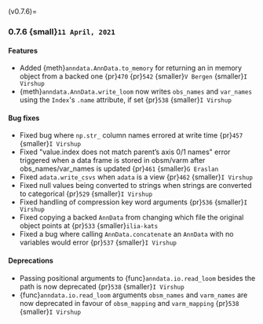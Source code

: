(v0.7.6)=
### 0.7.6 {small}`11 April, 2021`

#### Features

- Added {meth}`anndata.AnnData.to_memory` for returning an in memory object from a backed one {pr}`470` {pr}`542` {smaller}`V Bergen` {smaller}`I Virshup`
- {meth}`anndata.AnnData.write_loom` now writes `obs_names` and `var_names` using the `Index`'s `.name` attribute, if set {pr}`538` {smaller}`I Virshup`

#### Bug fixes

- Fixed bug where `np.str_` column names errored at write time {pr}`457` {smaller}`I Virshup`
- Fixed "value.index does not match parent’s axis 0/1 names" error triggered when a data frame is stored in obsm/varm after obs_names/var_names is updated {pr}`461` {smaller}`G Eraslan`
- Fixed `adata.write_csvs` when `adata` is a view {pr}`462` {smaller}`I Virshup`
- Fixed null values being converted to strings when strings are converted to categorical {pr}`529` {smaller}`I Virshup`
- Fixed handling of compression key word arguments {pr}`536` {smaller}`I Virshup`
- Fixed copying a backed `AnnData` from changing which file the original object points at {pr}`533` {smaller}`ilia-kats`
- Fixed a bug where calling `AnnData.concatenate` an `AnnData` with no variables would error {pr}`537` {smaller}`I Virshup`

#### Deprecations

- Passing positional arguments to {func}`anndata.io.read_loom` besides the path is now deprecated {pr}`538` {smaller}`I Virshup`
- {func}`anndata.io.read_loom` arguments `obsm_names` and `varm_names` are now deprecated in favour of `obsm_mapping` and `varm_mapping` {pr}`538` {smaller}`I Virshup`
